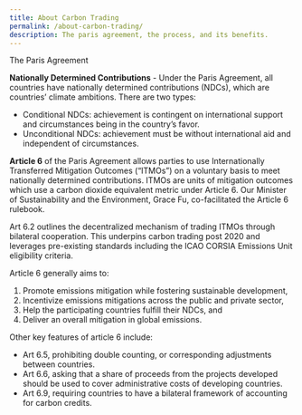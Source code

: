 ```yaml
---
title: About Carbon Trading
permalink: /about-carbon-trading/
description: The paris agreement, the process, and its benefits.
---
```

The Paris Agreement <br> 

**Nationally Determined Contributions** - Under the Paris Agreement, all countries have nationally determined contributions (NDCs), which are countries’ climate ambitions. There are two types:

* Conditional NDCs: achievement is contingent on international support and circumstances being in the country’s favor.
* Unconditional NDCs: achievement must be without international aid and independent of circumstances.

**Article 6** of the Paris Agreement allows parties to use Internationally Transferred Mitigation Outcomes (“ITMOs”) on a voluntary basis to meet nationally determined contributions. ITMOs are units of mitigation outcomes which use a carbon dioxide equivalent metric under Article 6. Our Minister of Sustainability and the Environment, Grace Fu, co-facilitated the Article 6 rulebook.

Art 6.2 outlines the decentralized mechanism of trading ITMOs through bilateral cooperation. This underpins carbon trading post 2020 and leverages pre-existing standards including the ICAO CORSIA Emissions Unit eligibility criteria. 

Article 6 generally aims to:
1) Promote emissions mitigation while fostering sustainable development,
2) Incentivize emissions mitigations across the public and private sector,
3) Help the participating countries fulfill their NDCs, and
4) Deliver an overall mitigation in global emissions.


Other key features of article 6 include:
* Art 6.5, prohibiting double counting, or corresponding adjustments between countries.
* Art 6.6, asking that a share of proceeds from the projects developed should be used to cover administrative costs of developing countries.
* Art 6.9, requiring countries to have a bilateral framework of accounting for carbon credits.
 
